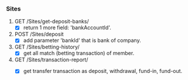 ### Sites

1. GET /Sites/get-deposit-banks/
    - [x] return 1 more field: 'bankAccountId'.
  
2. POST /Sites/deposit
    - [x] add parameter 'bankId' that is bank of company.
  
3. GET /Sites/betting-history/
    - [x] get all match (betting transaction) of member.
  
4. GET /Sites/transaction-report/
    - [x] get transfer transaction as deposit, withdrawal, fund-in, fund-out.

